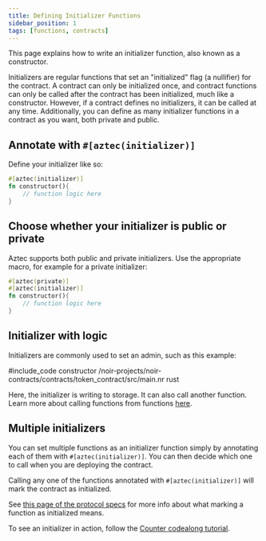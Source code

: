 ```yaml
---
title: Defining Initializer Functions
sidebar_position: 1
tags: [functions, contracts]
---
```


This page explains how to write an initializer function, also known as a constructor.

Initializers are regular functions that set an "initialized" flag (a nullifier) for the contract. A contract can only be initialized once, and contract functions can only be called after the contract has been initialized, much like a constructor. However, if a contract defines no initializers, it can be called at any time. Additionally, you can define as many initializer functions in a contract as you want, both private and public.

## Annotate with `#[aztec(initializer)]`

Define your initializer like so:

```rust
#[aztec(initializer)]
fn constructor(){
    // function logic here
}
```

## Choose whether your initializer is public or private

Aztec supports both public and private initializers. Use the appropriate macro, for example for a private initializer:

```rust
#[aztec(private)]
#[aztec(initializer)]
fn constructor(){
    // function logic here
}
```

## Initializer with logic

Initializers are commonly used to set an admin, such as this example:

#include_code constructor /noir-projects/noir-contracts/contracts/token_contract/src/main.nr rust

Here, the initializer is writing to storage. It can also call another function. Learn more about calling functions from functions [here](./call_functions.md).

## Multiple initializers

You can set multiple functions as an initializer function simply by annotating each of them with `#[aztec(initializer)]`. You can then decide which one to call when you are deploying the contract.

Calling any one of the functions annotated with `#[aztec(initializer)]` will mark the contract as initialized.

See [this page of the protocol specs](../../../../protocol-specs/contract-deployment/instances.md#initialization) for more info about what marking a function as initialized means.

To see an initializer in action, follow the [Counter codealong tutorial](../../../../tutorials/codealong/contract_tutorials/counter_contract.md).
